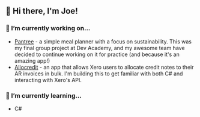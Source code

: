 ## 👋 Hi there, I'm Joe!

### 🔭 I’m currently working on...

- [Pantree](https://github.com/kotare-2020/Pantree "Pantree") - a simple meal planner with a focus on sustainability. This was my final group project at Dev Academy, and my awesome team have decided to continue working on it for practice (and because it's an amazing app!)
- [Allocredit](https://github.com/joe-butler-dev/allocredit "Allocredit") - an app that allows Xero users to allocate credit notes to their AR invoices in bulk. I'm building this to get familiar with both C# and interacting with Xero's API.

### 🌱 I’m currently learning...

- C#

<!--
**joe-butler-dev/joe-butler-dev** is a ✨ _special_ ✨ repository because its `README.md` (this file) appears on your GitHub profile.

Here are some ideas to get you started:

- 🔭 I’m currently working on ...
- 🌱 I’m currently learning ...
- 👯 I’m looking to collaborate on ...
- 🤔 I’m looking for help with ...
- 💬 Ask me about ...
- 📫 How to reach me: ...
- 😄 Pronouns: ...
- ⚡ Fun fact: ...
-->
